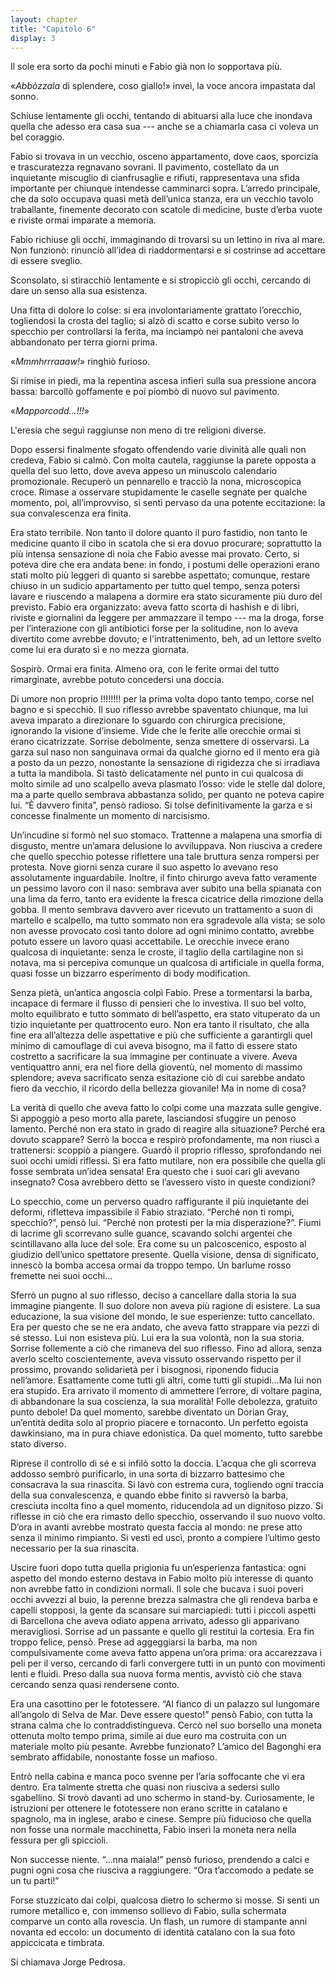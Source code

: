```yaml
---
layout: chapter
title: "Capitolo 6"
display: 3
---
```


Il sole era sorto da pochi minuti e Fabio già non lo sopportava più.

«*Abbòzzala* di splendere, coso giallo!» inveì, la voce ancora impastata dal sonno.

Schiuse lentamente gli occhi, tentando di abituarsi alla luce che inondava quella che adesso era casa sua --- anche se a chiamarla casa ci voleva un bel coraggio.

Fabio si trovava in un vecchio, osceno appartamento, dove caos, sporcizia e trascuratezza regnavano sovrani. Il pavimento, costellato da un inquietante miscuglio di cianfrusaglie e rifiuti, rappresentava una sfida importante per chiunque intendesse camminarci sopra. L’arredo principale, che da solo occupava quasi metà dell’unica stanza, era un vecchio tavolo traballante, finemente decorato con scatole di medicine, buste d’erba vuote e riviste ormai imparate a memoria.

Fabio richiuse gli occhi, immaginando di trovarsi su un lettino in riva al mare. Non funzionò: rinunciò all’idea di riaddormentarsi e si costrinse ad accettare di essere sveglio.

Sconsolato, si stiracchiò lentamente e si stropicciò gli occhi, cercando di dare un senso alla sua esistenza.

Una fitta di dolore lo colse: si era involontariamente grattato l’orecchio, togliendosi la crosta del taglio; si alzò di scatto e corse subito verso lo specchio per controllarsi la ferita, ma inciampò nei pantaloni che aveva abbandonato per terra giorni prima.

«*Mmmhrrraaaw!*» ringhiò furioso.

Si rimise in piedi, ma la repentina ascesa infierì sulla sua pressione ancora bassa: barcollò goffamente e poi piombò di nuovo sul pavimento.

«*Mapporcodd...!!!*»

L'eresia che seguì raggiunse non meno di tre religioni diverse.

Dopo essersi finalmente sfogato offendendo varie divinità alle quali non credeva, Fabio si calmò. Con molta cautela, raggiunse la parete opposta a quella del suo letto, dove aveva appeso un minuscolo calendario promozionale. Recuperò un pennarello e tracciò la nona, microscopica croce. Rimase a osservare stupidamente le caselle segnate per qualche momento, poi, all’improvviso, si sentì pervaso da una potente eccitazione: la sua convalescenza era finita.

Era stato terribile. Non tanto il dolore quanto il puro fastidio, non tanto le medicine quanto il cibo in scatola che si era dovuo procurare; soprattutto la più intensa sensazione di noia che Fabio avesse mai provato. Certo, si poteva dire che era andata bene: in fondo, i postumi delle operazioni erano stati molto più leggeri di quanto si sarebbe aspettato; comunque, restare chiuso in un sudicio appartamento per tutto quel tempo, senza potersi lavare e riuscendo a malapena a dormire era stato sicuramente più duro del previsto. Fabio era organizzato: aveva fatto scorta di hashish e di libri, riviste e giornalini da leggere per ammazzare il tempo --- ma la droga, forse per l’interazione con gli antibiotici forse per la solitudine, non lo aveva divertito come avrebbe dovuto; e l'intrattenimento, beh, ad un lettore svelto come lui era durato sì e no mezza giornata.

Sospirò. Ormai era finita. Almeno ora, con le ferite ormai del tutto rimarginate, avrebbe potuto concedersi una doccia.

Di umore non proprio !!!!!!!! per la prima volta dopo tanto tempo, corse nel bagno e si specchiò. Il suo riflesso avrebbe spaventato
chiunque, ma lui aveva imparato a direzionare lo sguardo con chirurgica precisione, ignorando la visione d’insieme. Vide che le ferite alle orecchie ormai si erano cicatrizzate. Sorrise debolmente, senza smettere di osservarsi. La garza sul naso non sanguinava ormai da qualche giorno ed il mento era già a posto da un pezzo, nonostante la sensazione di rigidezza che si irradiava a tutta la mandibola. Si tastò delicatamente nel punto in cui qualcosa di molto simile ad uno scalpello aveva plasmato l’osso: vide le stelle dal dolore, ma a parte quello sembrava abbastanza solido, per quanto ne poteva capire lui. “È davvero finita”, pensò radioso. Si tolse definitivamente la garza e si concesse finalmente un momento di narcisismo.

Un’incudine si formò nel suo stomaco. Trattenne a malapena una smorfia di disgusto, mentre un’amara delusione lo avviluppava. Non riusciva a credere che quello specchio potesse riflettere una tale bruttura senza rompersi per protesta. Nove giorni senza curare il suo aspetto lo avevano reso assolutamente inguardabile. Inoltre, il finto chirurgo aveva fatto veramente un pessimo lavoro con il naso: sembrava aver subito una bella spianata con una lima da ferro, tanto era evidente la fresca cicatrice della rimozione della gobba. Il mento sembrava davvero aver ricevuto un trattamento a suon di martello e scalpello, ma tutto sommato non era sgradevole alla vista; se solo non avesse provocato così tanto dolore ad ogni minimo contatto, avrebbe potuto essere un lavoro quasi accettabile. Le orecchie invece erano qualcosa di inquietante: senza le croste, il taglio della cartilagine non si notava, ma si percepiva comunque un qualcosa di artificiale in quella forma, quasi fosse un bizzarro esperimento di body modification.

Senza pietà, un’antica angoscia colpì Fabio. Prese a tormentarsi la barba, incapace di fermare il flusso di pensieri che lo investiva. Il suo bel volto, molto equilibrato e tutto sommato di bell’aspetto, era stato vituperato da un tizio inquietante per quattrocento euro. Non era tanto il risultato, che alla fine era all’altezza delle aspettative e più che sufficiente a garantirgli quel minimo di camouflage di cui aveva bisogno, ma il fatto di essere stato costretto a sacrificare la sua immagine per continuate a vivere. Aveva ventiquattro anni, era nel fiore della gioventù, nel momento di massimo splendore; aveva sacrificato senza esitazione ciò di cui sarebbe andato fiero da vecchio, il ricordo della bellezza giovanile! Ma in nome di cosa?

La verità di quello che aveva fatto lo colpi come una mazzata sulle gengive. Si appoggiò a peso morto alla parete, lasciandosi sfuggire un penoso lamento. Perché non era stato in grado di reagire alla situazione? Perché era dovuto scappare? Serrò la bocca e respirò profondamente, ma non riuscì a trattenersi: scoppiò a piangere. Guardò il proprio riflesso, sprofondando nei suoi occhi umidi riflessi. Si era fatto mutilare, non era possibile che quella gli fosse sembrata un’idea sensata! Era questo che i suoi cari gli avevano insegnato? Cosa avrebbero detto se l’avessero visto in queste condizioni?

Lo specchio, come un perverso quadro raffigurante il più inquietante dei deformi, rifletteva impassibile il Fabio straziato. “Perché non ti rompi, specchio?”, pensò lui. “Perché non protesti per la mia disperazione?”. Fiumi di lacrime gli scorrevano sulle guance, scavando solchi argentei che scintillavano alla luce del sole. Era come su un palcoscenico, esposto al giudizio dell’unico spettatore presente. Quella visione, densa di significato, innescò la bomba accesa ormai da troppo tempo. Un barlume rosso fremette nei suoi occhi...

Sferrò un pugno al suo riflesso, deciso a cancellare dalla storia la sua immagine piangente. Il suo dolore non aveva più ragione di esistere. La sua educazione, la sua visione del mondo, le sue esperienze: tutto cancellato. Era per questo che se ne era andato, che aveva fatto strappare via pezzi di sé stesso. Lui non esisteva più. Lui era la sua volontà, non la sua storia. Sorrise follemente a ciò che rimaneva del suo riflesso. Fino ad allora, senza averlo scelto coscientemente, aveva vissuto osservando rispetto per il prossimo, provando solidarietà per i bisognosi, riponendo fiducia nell’amore. Esattamente come tutti gli altri, come tutti gli stupidi...Ma lui non era stupido. Era arrivato il momento di ammettere l’errore, di voltare pagina, di abbandonare la sua coscienza, la sua moralità! Folle debolezza, gratuito punto debole! Da quel momento, sarebbe diventato un Dorian Gray, un’entità dedita solo al proprio piacere e tornaconto. Un perfetto egoista dawkinsiano, ma in pura chiave edonistica. Da quel momento, tutto sarebbe stato diverso.

Riprese il controllo di sé e si infilò sotto la doccia. L’acqua che gli scorreva addosso sembrò purificarlo, in una sorta di bizzarro battesimo che consacrava la sua rinascita. Si lavò con estrema cura, togliendo ogni traccia della sua convalescenza, e quando ebbe finito si ravversò la barba, cresciuta incolta fino a quel momento, riducendola ad un dignitoso pizzo. Si riflesse in ciò che era rimasto dello specchio, osservando il suo nuovo volto. D’ora in avanti avrebbe mostrato questa faccia al mondo: ne prese atto senza il minimo rimpianto. Si vestì ed uscì, pronto a compiere l’ultimo gesto necessario per la sua rinascita.

Uscire fuori dopo tutta quella prigionia fu un’esperienza fantastica: ogni aspetto del mondo esterno destava in Fabio molto più interesse di quanto non avrebbe fatto in condizioni normali. Il sole che bucava i suoi poveri occhi avvezzi al buio, la perenne brezza salmastra che gli rendeva barba e capelli stopposi, la gente da scansare sui marciapiedi: tutti i piccoli aspetti di Barcellona che aveva odiato appena arrivato, adesso gli apparivano meravigliosi. Sorrise ad un passante e quello gli restituì la cortesia. Era fin troppo felice, pensò. Prese ad aggeggiarsi la barba, ma non compulsivamente come aveva fatto appena un’ora prima: ora accarezzava i peli per il verso, cercando di farli convergere tutti in un punto con movimenti lenti e fluidi. Preso dalla sua nuova forma mentis, avvistò ciò che stava cercando senza quasi rendersene conto.

Era una casottino per le fototessere. “Al fianco di un palazzo sul lungomare all’angolo di Selva de Mar. Deve essere questo!” pensò Fabio, con tutta la strana calma che lo contraddistingueva. Cercò nel suo borsello una moneta ottenuta molto tempo prima, simile ai due euro ma costruita con un materiale molto più pesante. Avrebbe funzionato? L’amico del Bagonghi era sembrato affidabile, nonostante fosse un mafioso.

Entrò nella cabina e manca poco svenne per l’aria soffocante che vi era dentro. Era talmente stretta che quasi non riusciva a sedersi sullo sgabellino. Si trovò davanti ad uno schermo in stand-by. Curiosamente, le istruzioni per ottenere le fototessere non erano scritte in catalano e spagnolo, ma in inglese, arabo e cinese. Sempre più fiducioso che quella non fosse una normale macchinetta, Fabio inserì la moneta nera nella fessura per gli spiccioli.

Non successe niente. “...nna maiala!” pensò furioso, prendendo a calci e pugni ogni cosa che riusciva a raggiungere. “Ora t’accomodo a pedate se un tu parti!”

Forse stuzzicato dai colpi, qualcosa dietro lo schermo si mosse. Si sentì un rumore metallico e, con immenso sollievo di Fabio, sulla schermata comparve un conto alla rovescia. Un flash, un rumore di stampante anni novanta ed eccolo: un documento di identità catalano con la sua foto appiccicata e timbrata.

Si chiamava Jorge Pedrosa.
